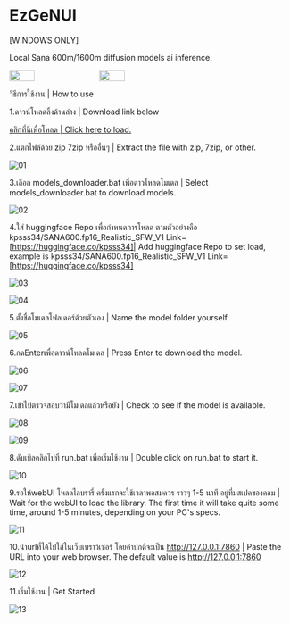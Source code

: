 # EzGeNUI

[WINDOWS ONLY]

Local Sana 600m/1600m diffusion models ai inference.

<div style="display: flex; gap: 10px; flex-wrap: wrap;">
  <img src="https://github.com/user-attachments/assets/ecf9b1ce-2de1-4787-9fee-d6d9ccfe3f75" style="width: 30%;">
  <img src="https://github.com/user-attachments/assets/45c38fb8-4a50-4a62-832c-d9fb0f4b7d2b" style="width: 30%;">
</div>


วิธีการใช้งาน | How to use


1.ดาวน์โหลดลิ้งด้านล่าง | Download link below


[คลิกที่นี่เพื่อโหลด | Click here to load.](https://huggingface.co/datasets/kpsss34/EzGenUI_v1/resolve/main/EzGeNUI_win64_v1.7z)


2.แตกไฟล์ด้วย zip 7zip หรืออื่นๆ | Extract the file with zip, 7zip, or other.


![01](https://github.com/user-attachments/assets/3611e0ad-15a8-4a49-8b43-38035e82de8d)


3.เลือก models_downloader.bat เพื่อดาวโหลดโมเดล | Select models_downloader.bat to download models.


![02](https://github.com/user-attachments/assets/20d41ddb-0a21-40a6-803a-5a7682c4d784)


4.ใส่ huggingface Repo เพื่อกำหนดการโหลด ตามตัวอย่างคือ kpsss34/SANA600.fp16_Realistic_SFW_V1 Link=[https://huggingface.co/kpsss34]| Add huggingface Repo to set load, example is kpsss34/SANA600.fp16_Realistic_SFW_V1 Link=[https://huggingface.co/kpsss34]


![03](https://github.com/user-attachments/assets/7a7cf011-e962-44e6-b056-15588bd00539)


![04](https://github.com/user-attachments/assets/04389945-86bf-4c0e-8520-e149c4bc0ff5)


5.ตั้งชื่อโมเดลโฟลเดอร์ด้วยตัวเอง | Name the model folder yourself


![05](https://github.com/user-attachments/assets/dbf37c10-20bd-42c1-ac4e-9ed89d36efe5)


6.กดEnterเพื่อดาวน์โหลดโมเดล | Press Enter to download the model.


![06](https://github.com/user-attachments/assets/33b64f08-704c-4069-84be-5889cc9032a0)


![07](https://github.com/user-attachments/assets/d76d72ce-6a54-4653-98f8-fc5d24426c09)


7.เข้าไปตรวจสอบว่ามีโมเดลแล้วหรือยัง | Check to see if the model is available.


![08](https://github.com/user-attachments/assets/07d17f55-d91f-4a21-9d66-1caafa37d637)


![09](https://github.com/user-attachments/assets/a683e13b-c091-46de-8202-a4c35d4d5210)


8.ดับเบิลคลิกไปที่ run.bat เพื่อเริ่มใช้งาน | Double click on run.bat to start it.


![10](https://github.com/user-attachments/assets/d99b1edb-bb8f-4287-ae36-06ebc36ee443)


9.รอให้webUI โหลดไลบรารี่ ครั้งแรกจะใช้เวลาพอสมควร ราวๆ 1-5 นาที อยู่ที่มสเปคของคอม | Wait for the webUI to load the library. The first time it will take quite some time, around 1-5 minutes, depending on your PC's specs.

![11](https://github.com/user-attachments/assets/41d99d3e-2264-45ae-941a-506f03279eca)


10.นำurlที่ได้ไปใส่ในเว็บเบราว์เซอร์ โดยค่าปกติจะเป็น http://127.0.0.1:7860 | Paste the URL into your web browser. The default value is http://127.0.0.1:7860


![12](https://github.com/user-attachments/assets/5a3fcfc6-f876-41b8-8c6a-1d09247b1ebe)


11.เริ่มใช้งาน | Get Started


![13](https://github.com/user-attachments/assets/9a8d83ee-b3c2-4062-8aec-f3ce37c46103)

